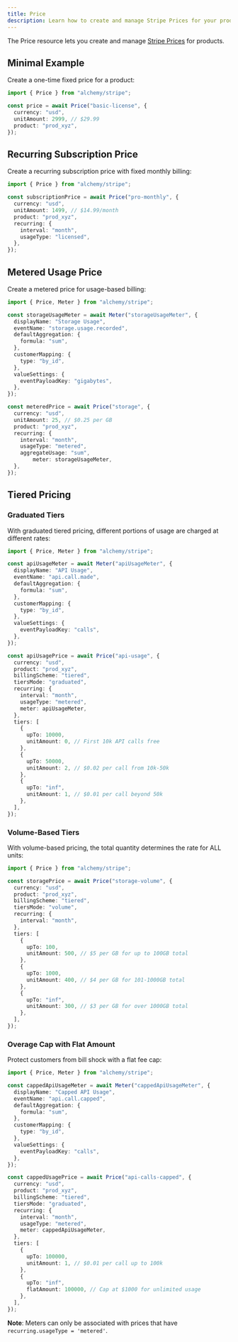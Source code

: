 ```yaml
---
title: Price
description: Learn how to create and manage Stripe Prices for your products and subscriptions using Alchemy.
---
```


The Price resource lets you create and manage [Stripe Prices](https://stripe.com/docs/api/prices) for products.

## Minimal Example

Create a one-time fixed price for a product:

```ts
import { Price } from "alchemy/stripe";

const price = await Price("basic-license", {
  currency: "usd",
  unitAmount: 2999, // $29.99
  product: "prod_xyz",
});
```

## Recurring Subscription Price

Create a recurring subscription price with fixed monthly billing:

```ts
import { Price } from "alchemy/stripe";

const subscriptionPrice = await Price("pro-monthly", {
  currency: "usd",
  unitAmount: 1499, // $14.99/month
  product: "prod_xyz",
  recurring: {
    interval: "month",
    usageType: "licensed",
  },
});
```

## Metered Usage Price

Create a metered price for usage-based billing:

```ts
import { Price, Meter } from "alchemy/stripe";

const storageUsageMeter = await Meter("storageUsageMeter", {
  displayName: "Storage Usage",
  eventName: "storage.usage.recorded",
  defaultAggregation: {
    formula: "sum",
  },
  customerMapping: {
    type: "by_id",
  },
  valueSettings: {
    eventPayloadKey: "gigabytes",
  },
});

const meteredPrice = await Price("storage", {
  currency: "usd",
  unitAmount: 25, // $0.25 per GB
  product: "prod_xyz",
  recurring: {
    interval: "month",
    usageType: "metered",
    aggregateUsage: "sum",
		meter: storageUsageMeter,
  },
});
```

## Tiered Pricing

### Graduated Tiers

With graduated tiered pricing, different portions of usage are charged at different rates:

```ts
import { Price, Meter } from "alchemy/stripe";

const apiUsageMeter = await Meter("apiUsageMeter", {
  displayName: "API Usage",
  eventName: "api.call.made",
  defaultAggregation: {
    formula: "sum",
  },
  customerMapping: {
    type: "by_id",
  },
  valueSettings: {
    eventPayloadKey: "calls",
  },
});

const apiUsagePrice = await Price("api-usage", {
  currency: "usd",
  product: "prod_xyz",
  billingScheme: "tiered",
  tiersMode: "graduated",
  recurring: {
    interval: "month",
    usageType: "metered",
    meter: apiUsageMeter,
  },
  tiers: [
    {
      upTo: 10000,
      unitAmount: 0, // First 10k API calls free
    },
    {
      upTo: 50000,
      unitAmount: 2, // $0.02 per call from 10k-50k
    },
    {
      upTo: "inf",
      unitAmount: 1, // $0.01 per call beyond 50k
    },
  ],
});
```

### Volume-Based Tiers

With volume-based pricing, the total quantity determines the rate for ALL units:

```ts
import { Price } from "alchemy/stripe";

const storagePrice = await Price("storage-volume", {
  currency: "usd",
  product: "prod_xyz",
  billingScheme: "tiered",
  tiersMode: "volume",
  recurring: {
    interval: "month",
  },
  tiers: [
    {
      upTo: 100,
      unitAmount: 500, // $5 per GB for up to 100GB total
    },
    {
      upTo: 1000,
      unitAmount: 400, // $4 per GB for 101-1000GB total
    },
    {
      upTo: "inf",
      unitAmount: 300, // $3 per GB for over 1000GB total
    },
  ],
});
```

### Overage Cap with Flat Amount

Protect customers from bill shock with a flat fee cap:

```ts
import { Price, Meter } from "alchemy/stripe";

const cappedApiUsageMeter = await Meter("cappedApiUsageMeter", {
  displayName: "Capped API Usage",
  eventName: "api.call.capped",
  defaultAggregation: {
    formula: "sum",
  },
  customerMapping: {
    type: "by_id",
  },
  valueSettings: {
    eventPayloadKey: "calls",
  },
});

const cappedUsagePrice = await Price("api-calls-capped", {
  currency: "usd",
  product: "prod_xyz",
  billingScheme: "tiered",
  tiersMode: "graduated",
  recurring: {
    interval: "month",
    usageType: "metered",
    meter: cappedApiUsageMeter,
  },
  tiers: [
    {
      upTo: 100000,
      unitAmount: 1, // $0.01 per call up to 100k
    },
    {
      upTo: "inf",
      flatAmount: 100000, // Cap at $1000 for unlimited usage
    },
  ],
});
```

**Note**: Meters can only be associated with prices that have `recurring.usageType = 'metered'`.
